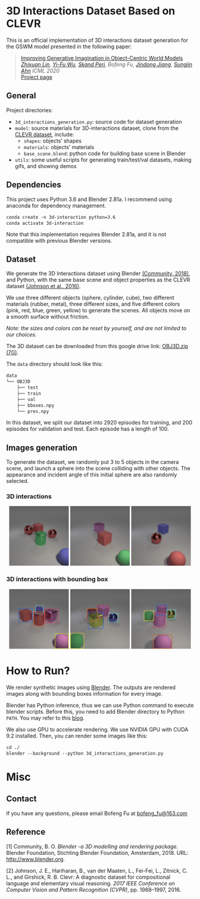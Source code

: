 # 3D Interactions Dataset Based on CLEVR

This is an official implementation of 3D interactions dataset generation for the GSWM model presented in the following paper:

> [Improving Generative Imagination in Object-Centric World Models](https://proceedings.icml.cc/static/paper_files/icml/2020/4995-Paper.pdf)  
> *[Zhixuan Lin](www.zhixuanlin.com), [Yi-Fu Wu](www.yifuwu.com), [Skand Peri](pvskand.github.io), Bofeng Fu, [Jindong Jiang](www.jindongjiang.me), [Sungjin Ahn](www.sungjinahn.com)*
> *ICML 2020*  
> [Project page](https://sites.google.com/view/gswm)

## General

Project directories:

- `3d_interactions_generation.py`: source code for dataset generation
- `model`: source materials for 3D-interactions dataset, clone from the [CLEVR dataset](http://cs.stanford.edu/people/jcjohns/clevr/), include:
  - `shapes`: objects’ shapes
  - `materials`: objects’ materials
  - `base_scene.blend`: python code for building base scene in Blender
- `utils`: some useful scripts for generating train/test/val datasets, making gifs, and showing demos

## Dependencies

This project uses Python 3.6 and Blender 2.81a. I recommend using anaconda for dependency management.

```
conda create -n 3d-interaction python=3.6
conda activate 3d-interaction
```

Note that this implementation requires Blender 2.81a, and it is not compatible with previous Blender versions.

## Dataset

We generate the 3D Interactions dataset using Blender [(Community, 2018)](http://www.blender.org.), and Python, with the same base scene and object properties as the CLEVR dataset [(Johnson et al., 2016)](https://openaccess.thecvf.com/content_cvpr_2017/papers/Johnson_CLEVR_A_Diagnostic_CVPR_2017_paper.pdf).

We use three different objects (sphere, cylinder, cube), two different materials (rubber, metal), three different sizes, and five different colors (pink, red, blue, green, yellow) to generate the scenes. All objects move on a smooth surface without friction. 

*Note: the sizes and colors can be reset by yourself, and are not limited to our choices.*

The 3D dataset can be downloaded from this google drive link: [OBJ3D.zip (7G)](https://drive.google.com/file/d/1XSLW3qBtcxxvV-5oiRruVTlDlQ_Yatzm/view?usp=sharing).

The `data` directory should look like this:

```
data
└── OBJ3D
    ├── test
    ├── train
    ├── val
    ├── bboxes.npy
    └── pres.npy
```

In this dataset, we split our dataset into 2920 episodes for training, and 200 episodes for validation and test. Each episode has a length of 100. 

## Images generation

To generate the dataset, we randomly put 3 to 5 objects in the camera scene, and launch a sphere into the scene colliding with other objects. The appearance and incident angle of this initial sphere are also randomly selected. 

### 3D interactions

<div align="center">
  <img src="images/seq_1.gif" width="160px">
  <img src="images/seq_2.gif" width="160px">
  <img src="images/seq_3.gif" width="160px">
</div>

### 3D interactions with bounding box

<div align="center">
  <img src="images/bbox_0.gif" width="160px">
  <img src="images/bbox_1.gif" width="160px">
  <img src="images/bbox_2.gif" width="160px">
</div>

# How to Run?

We render synthetic images using [Blender](https://www.blender.org/). The outputs are rendered images along with bounding boxes information for every image.

Blender has Python inference, thus we can use Python command to execute blender scripts. Before this, you need to add Blender directory to Python `PATH`. You may refer to this [blog](https://osxdaily.com/2014/08/14/add-new-path-to-path-command-line/).

We also use GPU to accelerate rendering. We use NVIDIA GPU with CUDA 9.2 installed. Then, you can render some images like this:

```
cd ./
blender --background --python 3d_interactions_generation.py
```

# Misc

## Contact

If you have any questions, please email Bofeng Fu at bofeng_fu@163.com

## Reference

[1] Community, B. O. *Blender -a 3D modelling and rendering package*. Blender Foundation, Stichting Blender Foundation, Amsterdam, 2018. URL: http://www.blender.org. 

[2] Johnson, J. E., Hariharan, B., van der Maaten, L., Fei-Fei, L., Zitnick, C. L., and Girshick, R. B. Clevr: A diagnostic dataset for compositional language and elementary visual reasoning. *2017 IEEE Conference on Computer Vision and Pattern Recognition (CVPR)*, pp. 1988–1997, 2016.